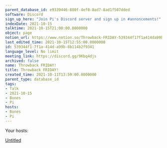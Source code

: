 ```yaml
---
parent_database_id: e9339446-880f-4ef0-8ad7-8ad1f507dded
software: Discord
sign_up_here: "Join Pi's Discord server and sign up in #annoncements!"
indexDate: 2021-10-15
talktime: 2021-10-15T21:00:00.0000000
object: page
notion_url: https://www.notion.so/Throwback-FRIDAY-539344f17f1a414da99b8b114b2f9341
last_edited_time: 2021-10-15T12:55:00.0000000
id: 539344f1-7f1a-414d-a99b-8b114b2f9341
language_level: No limit
meeting_link: https://discord.gg/9Kbq4djs
archived: false
name: Throwback FRIDAY!
title: Throwback FRIDAY!
created_time: 2021-10-11T13:59:00.0000000
parent_type: database_id
tags:
- Talk
- 2021-10-15
- Bones
- Pi
hosts:
- Bones
- Pi
---
```




Your hosts:

[Untitled](https://www.notion.so/482e61b02b9c4456b2b4fe86bb7544c6)   





